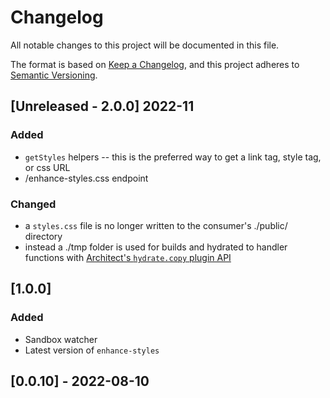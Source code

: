 # Changelog

All notable changes to this project will be documented in this file.

The format is based on [Keep a Changelog](https://keepachangelog.com/en/1.0.0/),
and this project adheres to [Semantic Versioning](https://semver.org/spec/v2.0.0.html).

## [Unreleased - 2.0.0] 2022-11

### Added

- `getStyles` helpers -- this is the preferred way to get a link tag, style tag, or css URL
- /enhance-styles.css endpoint

### Changed

- a `styles.css` file is no longer written to the consumer's ./public/ directory
- instead a ./tmp folder is used for builds and hydrated to handler functions with [Architect's `hydrate.copy` plugin API](https://arc.codes/docs/en/guides/plugins/hydrate)

## [1.0.0]

### Added

- Sandbox watcher
- Latest version of `enhance-styles`

## [0.0.10] - 2022-08-10
